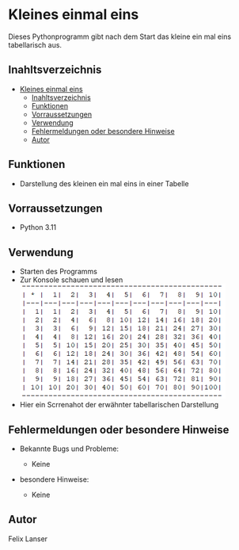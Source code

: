 # Kleines einmal eins
Dieses Pythonprogramm gibt nach dem Start das kleine ein mal eins tabellarisch aus.

## Inahltsverzeichnis

- [Kleines einmal eins](#kleines-einmal-eins)
  - [Inahltsverzeichnis](#inahltsverzeichnis)
  - [Funktionen](#funktionen)
  - [Vorraussetzungen](#vorraussetzungen)
  - [Verwendung](#verwendung)
  - [Fehlermeldungen oder besondere Hinweise](#fehlermeldungen-oder-besondere-hinweise)
  - [Autor](#autor)

## Funktionen
- Darstellung des kleinen ein mal eins in einer Tabelle

## Vorraussetzungen 
- Python 3.11

## Verwendung
- Starten des Programms
- Zur Konsole schauen und lesen
![](./screenshots/Screenshot%202025-05-07%20122104.png)
- Hier ein Scrrenahot der erwähnter tabellarischen Darstellung

## Fehlermeldungen oder besondere Hinweise

- Bekannte Bugs und Probleme:
  - Keine

- besondere Hinweise:
  - Keine

## Autor
Felix Lanser 
